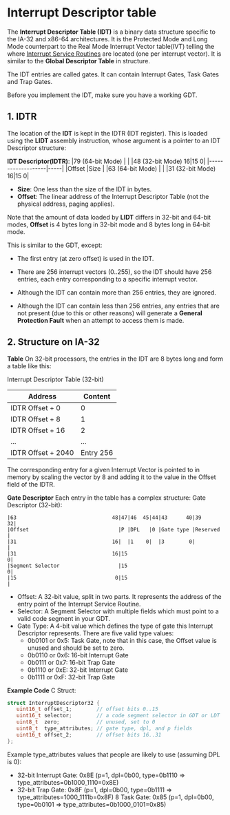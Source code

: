 # Interrupt Descriptor table

The **Interrupt Descriptor Table (IDT)** is a binary data structure specific to the IA-32 and x86-64 architectures. It is the Protected Mode and Long Mode counterpart to the Real Mode Interrupt Vector table(IVT) telling the where [Interrupt Service Routines](interrupt_service_routines.md) are located (one per interrupt vector). It is similar to the **Global Descriptor Table** in structure.

The IDT entries are called gates. It can contain Interrupt Gates, Task Gates and Trap Gates.

Before you implement the IDT, make sure you have a working GDT.

## 1. IDTR

The location of the **IDT** is kept in the IDTR (IDT register). This is loaded using the **LIDT** assembly instruction, whose argument is a pointer to an IDT Descriptor structure:

**IDT Descriptor(IDTR)**:
|79 (64-bit Mode)   |     |
|48 (32-bit Mode) 16|15  0|
|-------------------|-----|
|Offset             |Size |
|63 (64-bit Mode)   |     |
|31 (32-bit Mode) 16|15  0|

* **Size**: One less than the size of the IDT in bytes.
* **Offset**: The linear address of the Interrupt Descriptor Table (not the physical address, paging applies).

Note that the amount of data loaded by **LIDT** differs in 32-bit and 64-bit modes, **Offset** is 4 bytes long in 32-bit mode and 8 bytes long in 64-bit mode.

This is similar to the GDT, except:

* The first entry (at zero offset) is used in the IDT.
* There are 256 interrupt vectors (0..255), so the IDT should have 256 entries, each entry corresponding to a specific interrupt vector.

* Although the IDT can contain more than 256 entries, they are ignored.
* Although the IDT can contain less than 256 entries, any entries that are not present (due to this or other reasons) will generate a **General Protection Fault** when an attempt to access them is made.

## 2. Structure on IA-32

**Table**
On 32-bit processors, the entries in the IDT are 8 bytes long and form a table like this:

Interrupt Descriptor Table (32-bit)

|Address|Content|
|-------|-------|
|IDTR Offset + 0|0|
|IDTR Offset + 8|1|
|IDTR Offset + 16|2|
|...|...|
|IDTR Offset + 2040|Entry 256|

The corresponding entry for a given Interrupt Vector is pointed to in memory by scaling the vector by 8 and adding it to the value in the Offset field of the IDTR.

**Gate Descriptor**
Each entry in the table has a complex structure:
Gate Descriptor (32-bit):

```text
|63                               48|47|46  45|44|43      40|39       32|
|Offset                             |P |DPL   |0 |Gate type |Reserved   |
|31                               16|  |1    0|  |3        0|           |
|31                               16|15                                0|
|Segment Selector                   |15                                0|
|15                                0|15                                 |
```

* Offset: A 32-bit value, split in two parts. It represents the address of the entry point of the Interrupt Service Routine.
* Selector: A Segment Selector with multiple fields which must point to a valid code segment in your GDT.
* Gate Type: A 4-bit value which defines the type of gate this Interrupt Descriptor represents. There are five valid type values:
  * 0b0101 or 0x5: Task Gate, note that in this case, the Offset value is unused and should be set to zero.
  * 0b0110 or 0x6: 16-bit Interrupt Gate
  * 0b0111 or 0x7: 16-bit Trap Gate
  * 0b1110 or 0xE: 32-bit Interrupt Gate
  * 0b1111 or 0xF: 32-bit Trap Gate


**Example Code**
C Struct:

```c
struct InterruptDescriptor32 {
   uint16_t offset_1;        // offset bits 0..15
   uint16_t selector;        // a code segment selector in GDT or LDT
   uint8_t  zero;            // unused, set to 0
   uint8_t  type_attributes; // gate type, dpl, and p fields
   uint16_t offset_2;        // offset bits 16..31
};
```

Example type_attributes values that people are likely to use (assuming DPL is 0):

* 32-bit Interrupt Gate: 0x8E (p=1, dpl=0b00, type=0b1110 => type_attributes=0b1000_1110=0x8E)
* 32-bit Trap Gate: 0x8F (p=1, dpl=0b00, type=0b1111 => type_attributes=1000_1111b=0x8F)
8 Task Gate: 0x85 (p=1, dpl=0b00, type=0b0101 => type_attributes=0b1000_0101=0x85)
